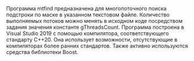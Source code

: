 Программа mtfind предназначена для многопоточного поиска подстроки по маске в указанном текстовом файле. Количество выполняемых потоков можно менять в исходном коде посредством задания значения константе gThreadsCount.
Программа построена в Visual Studio 2019 с помощью компилятора, соответствующего стандарту C++20. Она использует возможности, отсутствующие в компиляторах более ранних стандартов.
Также активно используются средства библиотеки Boost. 
